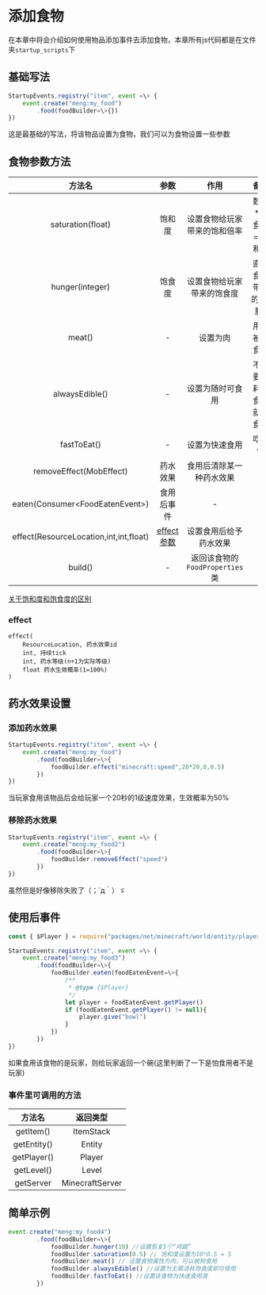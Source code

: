 # 添加食物
在本章中将会介绍如何使用物品添加事件去添加食物，本章所有js代码都是在文件夹`startup_scripts`下

## 基础写法
```js
StartupEvents.registry("item", event =\> {
    event.create("meng:my_food")
        .food(foodBuilder=\>{})
})
```
这是最基础的写法，将该物品设置为食物，我们可以为食物设置一些参数

## 食物参数方法
|                 方法名                 |         参数          |              作用              |           备注           |
| :------------------------------------: | :-------------------: | :----------------------------: | :----------------------: |
|           saturation(float)            |        饱和度         |  设置食物给玩家带来的饱和倍率  |   数值*饱食度 = 饱和度   |
|            hunger(integer)             |        饱食度         |   设置食物给玩家带来的饱食度   |   直接食用带来的"鸡腿"   |
|                 meat()                 |           -           |            设置为肉            |       用于被狼食用       |
|             alwaysEdible()             |           -           |        设置为随时可食用        | 不需要消耗饱食度就可食用 |
|              fastToEat()               |           -           |         设置为快速食用         |          吃得快          |
|        removeEffect(MobEffect)         |       药水效果        |    食用后清除某一种药水效果    |            -             |
|    eaten(Consumer\<FoodEatenEvent\>)     |      食用后事件       |               -                |            -             |
| effect(ResourceLocation,int,int,float) | [effect参数](#effect) |     设置食用后给予药水效果     |            -             |
|                build()                 |           -           | 返回该食物的`FoodProperties`类 |            -             |

[关于饱和度和饱食度的区别](../../../ti-wai-hua/saturation-hunger)

### effect
```
effect(
    ResourceLocation, 药水效果id
    int, 持续tick
    int, 药水等级(n+1为实际等级)
    float 药水生效概率(1=100%)
)
```

## 药水效果设置
### 添加药水效果
```js
StartupEvents.registry("item", event =\> {
    event.create("meng:my_food")
        .food(foodBuilder=\>{
            foodBuilder.effect("minecraft:speed",20*20,0,0.5)
        })
})
```
当玩家食用该物品后会给玩家一个20秒的1级速度效果，生效概率为50%

### 移除药水效果
```js
StartupEvents.registry("item", event =\> {
    event.create("meng:my_food2")
        .food(foodBuilder=\>{
            foodBuilder.removeEffect("speed")
        })
})
```
虽然但是好像移除失败了（；´д｀）ゞ

## 使用后事件
```js
const { $Player } = require("packages/net/minecraft/world/entity/player/$Player")

StartupEvents.registry("item", event =\> {
    event.create("meng:my_food3")
        .food(foodBuilder=\>{
            foodBuilder.eaten(foodEatenEvent=\>{
                /**
                 * @type {$Player}
                 */
                let player = foodEatenEvent.getPlayer()
                if (foodEatenEvent.getPlayer() != null){
                    player.give("bowl")
                }
            })
        })
})
```
如果食用该食物的是玩家，则给玩家返回一个碗(这里判断了一下是怕食用者不是玩家)

### 事件里可调用的方法
|   方法名    |    返回类型     |
| :---------: | :-------------: |
|  getItem()  |    ItemStack    |
| getEntity() |     Entity      |
| getPlayer() |     Player      |
| getLevel()  |      Level      |
|  getServer  | MinecraftServer |

## 简单示例
```js
event.create("meng:my_food4")
        .food(foodBuilder=\>{
            foodBuilder.hunger(10) //设置恢复5个“鸡腿”
            foodBuilder.saturation(0.5) // 饱和度设置为10*0.5 = 5
            foodBuilder.meat() // 设置食物属性为肉，可以被狗食用
            foodBuilder.alwaysEdible() //设置为无需消耗饱食度即可使用
            foodBuilder.fastToEat() //设置该食物为快速食用类
        })
```